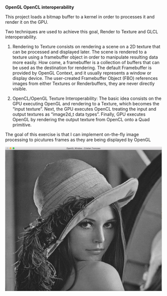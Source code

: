 **OpenGL OpenCL interoperability**

This project loads a bitmap buffer to a kernel in order to processes it
and render it on the GPU.

Two techniques are used to achieve this goal, Render to Texture and GLCL
interoperability.

1.  Rendering to Texture consists on rendering a scene on a 2D texture
    that can be processed and displayed later. The scene is rendered to
    a texture using a framebuffer object in order to manipulate
    resulting data more easily. How come, a framebuffer is a collection
    of buffers that can be used as the destination for rendering. The
    default Framebuffer is provided by OpenGL Context, and it usually
    represents a window or display device. The user-created Framebuffer
    Object (FBO) references images from either Textures or
    Renderbuffers, they are never directly visible.

2.  OpenCL/OpenGL Texture Interoperability: The basic idea consists on
    the GPU executing OpenGL and rendering to a Texture, which becomes
    the “input texture”. Next, the GPU executes OpenCL treating the
    input and output textures as “image2d\_t data types”. Finally, GPU
    executes OpenGL by rendering the output texture from OpenCL onto a
    Quad primitive.

 The goal of this exercise is that I can implement on-the-fly image
 processing to picutures frames as they are being displayed by OpenGL

 ![](img.png)

